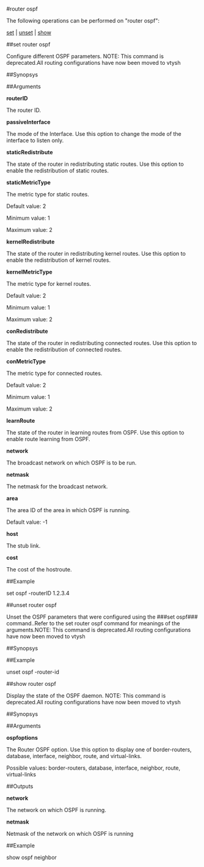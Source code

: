 #router ospf

The following operations can be performed on "router ospf":


[set](#set-router-ospf) | [unset](#unset-router-ospf) | [show](#show-router-ospf)

##set router ospf

Configure different OSPF parameters. NOTE: This command is deprecated.All routing configurations have now been moved to vtysh


##Synopsys




##Arguments

<b>routerID</b>
The router ID.

<b>passiveInterface</b>
The mode of the Interface. Use this option to change the mode of the interface to listen only.

<b>staticRedistribute</b>
The state of the router in redistributing static routes. Use this option to enable the redistribution of static routes.

<b>staticMetricType</b>
The metric type for static routes.
Default value: 2
Minimum value: 1
Maximum value: 2

<b>kernelRedistribute</b>
The state of the router in redistributing kernel routes. Use this option to enable the redistribution of kernel routes.

<b>kernelMetricType</b>
The metric type for kernel routes.
Default value: 2
Minimum value: 1
Maximum value: 2

<b>conRedistribute</b>
The state of the router in redistributing connected routes. Use this option to enable the redistribution of connected routes.

<b>conMetricType</b>
The metric type for connected routes.
Default value: 2
Minimum value: 1
Maximum value: 2

<b>learnRoute</b>
The state of the router in learning routes from OSPF. Use this option to enable route learning from OSPF.

<b>network</b>
The broadcast network on which OSPF is to be run.

<b>netmask</b>
The netmask for the broadcast network.

<b>area</b>
The area ID of the area in which OSPF is running.
Default value: -1

<b>host</b>
The stub link.

<b>cost</b>
The cost of the hostroute.



##Example

set ospf -routerID 1.2.3.4

##unset router ospf

Unset the OSPF parameters that were configured using the ###set ospf### command..Refer to the set router ospf command for meanings of the arguments.NOTE: This command is deprecated.All routing configurations have now been moved to vtysh


##Synopsys




##Example

unset ospf -router-id

##show router ospf

Display the state of the OSPF daemon. NOTE: This command is deprecated.All routing configurations have now been moved to vtysh


##Synopsys




##Arguments

<b>ospfoptions</b>
The Router OSPF option. Use this option to display one of border-routers, database, interface, neighbor, route, and virtual-links.
Possible values: border-routers, database, interface, neighbor, route, virtual-links



##Outputs

<b>network</b>
The network on which OSPF is running.

<b>netmask</b>
Netmask of the network on which OSPF is running



##Example

show ospf neighbor

